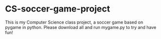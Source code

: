 # CS-soccer-game-project
This is my Computer Science class project, a soccer game based on pygame in python.
Please download all and run mygame.py to try and have fun! 

